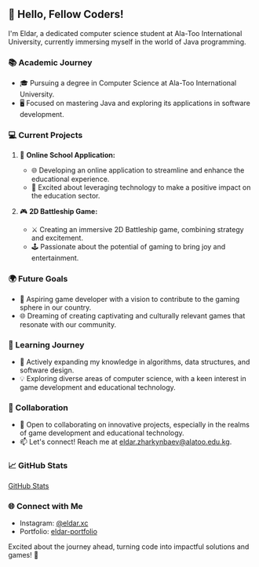 ## 👋 Hello, Fellow Coders!

I'm Eldar, a dedicated computer science student at Ala-Too International University, currently immersing myself in the world of Java programming.

### 📚 Academic Journey

- 🎓 Pursuing a degree in Computer Science at Ala-Too International University.
- 🖥️ Focused on mastering Java and exploring its applications in software development.

### 💻 Current Projects

1. 🏫 **Online School Application:**
   - 🌐 Developing an online application to streamline and enhance the educational experience.
   - 🚀 Excited about leveraging technology to make a positive impact on the education sector.

2. 🎮 **2D Battleship Game:**
   - ⚔️ Creating an immersive 2D Battleship game, combining strategy and excitement.
   - 🕹️ Passionate about the potential of gaming to bring joy and entertainment.

### 🌍 Future Goals

- 🚀 Aspiring game developer with a vision to contribute to the gaming sphere in our country.
- 🌐 Dreaming of creating captivating and culturally relevant games that resonate with our community.

### 🌱 Learning Journey

- 📖 Actively expanding my knowledge in algorithms, data structures, and software design.
- 💡 Exploring diverse areas of computer science, with a keen interest in game development and educational technology.

### 🤝 Collaboration

- 💬 Open to collaborating on innovative projects, especially in the realms of game development and educational technology.
- 📫 Let's connect! Reach me at eldar.zharkynbaev@alatoo.edu.kg.

### 📈 GitHub Stats

[GitHub Stats](https://github-readme-stats.vercel.app/api?username=eldar-05&show_icons=true&hide=contribs&theme=radical)

### 🌐 Connect with Me

- Instagram: [@eldar.xc](https://www.instagram.com/eldar.xc/)
- Portfolio: [eldar-portfolio](https://sites.google.com/view/eldar-portfolio/home/)

Excited about the journey ahead, turning code into impactful solutions and games! 🚀
